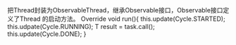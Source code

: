 把Thread封装为ObservableThread，继承Observable接口，Observable接口定义了Thread
的启动方法。
Override
void run(){
    this.update(Cycle.STARTED);
    this.udpate(Cycle.RUNNING);
    T result = task.call();
    this.update(Cycle.DONE);
}